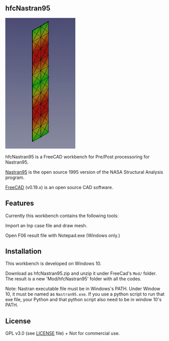 ## hfcNastran95

![Frame3dd-screenshot](https://github.com/ceanwang/hfcNastran95/blob/master/d05.gif)

hfcNastran95 is a FreeCAD workbench for Pre/Post processoring for Nastran95.

[Nastran95](http://github.com/nasa/NASTRAN-95) is the open source 1995 version of the NASA Structural Analysis program.

[FreeCAD](https://freecadweb.org) (v0.19.x) is an open source CAD software.

## Features 
Currently this workbench contains the following tools:

Import an Inp case file and draw mesh. 

Open F06 result file with Notepad.exe (Windows only.)

## Installation
This workbench is developed on Windows 10.  

Download as hfcNastran95.zip and unzip it under FreeCad's `Mod/` folder. The result is a new 'Mod/hfcNastran95' folder with all the codes.

Note: Nastran executable file must be in Windows's PATH. Under Window 10, it must be named as `Nastran95.exe`. If you use a python script to run that exe file, your Python and that python script also need to be in window 10's
PATH.

## License
GPL v3.0 (see [LICENSE](LICENCE) file) + Not for commercial use.
